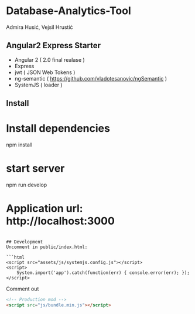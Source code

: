 # Database-Analytics-Tool
Admira Husić, Vejsil Hrustić

## Angular2 Express Starter

- Angular 2 ( 2.0 final realase )
- Express
- jwt ( JSON Web Tokens )
- ng-semantic ( https://github.com/vladotesanovic/ngSemantic )
- SystemJS ( loader )

## Install

# Install dependencies
npm install

# start server
npm run develop

# Application url: http://localhost:3000
```

## Development
Uncomment in public/index.html:

```html
<script src="assets/js/systemjs.config.js"></script>
<script>
    System.import('app').catch(function(err) { console.error(err); });
</script>
```

Comment out
```html
<!-- Production mod -->
<script src="js/bundle.min.js"></script>
```
